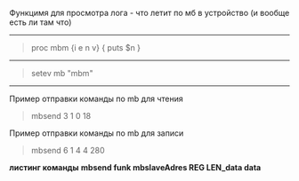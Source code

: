 Функцимя для просмотра лога - что летит по мб в устройство (и вообще есть ли там что)
________________________
>proc mbm {i e n v} {
puts $n
}
_____
>setev mb "mbm"
________________________



Пример отправки команды по mb для чтения
>mbsend 3 1 0 18

Пример отправки команды по mb для записи

>mbsend 6 1 4 4 280


**листинг команды**
**mbsend funk mbslaveAdres REG LEN_data data**
